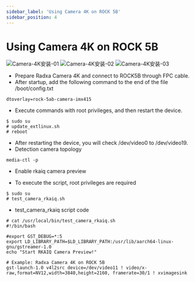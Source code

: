 ```yaml
---
sidebar_label: 'Using Camera 4K on ROCK 5B'
sidebar_position: 4
---
```


# Using Camera 4K on ROCK 5B

![Camera-4K安装-01](/zh/img/rock5b/camera-01.png)
![Camera-4K安装-02](/zh/img/rock5b/camera-02.png)
![Camera-4K安装-03](/zh/img/rock5b/camera-03.png)
- Prepare Radxa Camera 4K and connect to ROCK5B through FPC cable.
- After startup, add the following command to the end of the file /boot/config.txt
```
dtoverlay=rock-5ab-camera-imx415
```
- Execute commands with root privileges, and then restart the device.
```
$ sudo su
# update_extlinux.sh
# reboot
```

- After restarting the device, you will check /dev/video0 to /dev/video19.
- Detection camera topology
```
media-ctl -p
```
- Enable rkaiq camera preview

- To execute the script, root privileges are required
```
$ sudo su
# test_camera_rkaiq.sh
```

- test_camera_rkaiq script code
```
# cat /usr/local/bin/test_camera_rkaiq.sh
#!/bin/bash

#export GST_DEBUG=*:5
export LD_LIBRARY_PATH=$LD_LIBRARY_PATH:/usr/lib/aarch64-linux-gnu/gstreamer-1.0
echo "Start RKAIQ Camera Preview!"

# Example: Radxa Camera 4K on ROCK 5B
gst-launch-1.0 v4l2src device=/dev/video11 ! video/x-raw,format=NV12,width=3840,height=2160, framerate=30/1 ! xvimagesink
```
